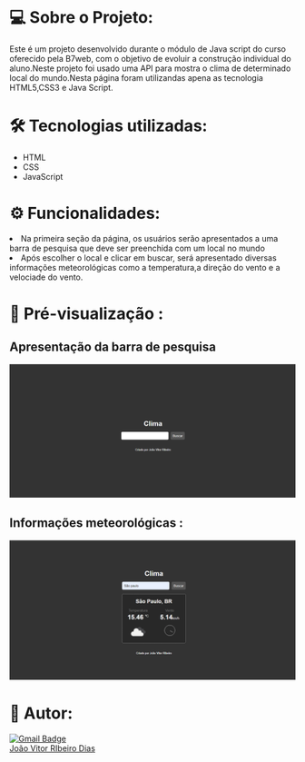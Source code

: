 # 💻  Sobre o Projeto:
Este é um projeto desenvolvido durante o módulo de Java script do curso oferecido pela B7web, com o objetivo de evoluir a construção individual do aluno.Neste projeto foi usado uma API para mostra o clima de determinado local do mundo.Nesta página foram utilizandas apena as tecnologia HTML5,CSS3 e Java Script.
</br>
# 🛠 Tecnologias utilizadas:
<div>
    <ul>
        <li>HTML</li>
        <li>CSS</li>
        <li>JavaScript</li>
    </ul>
</div>

# ⚙️ Funcionalidades:
<li>Na primeira seção da página, os usuários serão apresentados a uma barra de pesquisa que deve ser preenchida com um local no mundo  </li>
<li>Após escolher o local e clicar em buscar, será apresentado diversas informações meteorológicas como a temperatura,a direção do vento e a velociade do vento.</li>

# 🎨 Pré-visualização :
## Apresentação da barra de pesquisa
<img src="midia.readme/Clima.png" alt="">

## Informações meteorológicas :
<img src="midia.readme/Clima-2.png">

# 🦸 Autor:
[![Gmail Badge](https://img.shields.io/badge/-joaovitordias.2b@gmail.com-c14438?style=flat-square&logo=Gmail&logoColor=white&link=mailto:joaovitordias.2b@gmail.com)](mailto:joaovitordias.2b@gmail.com)
<br/>
<a href="https://www.linkedin.com/in/jo%C3%A3o-vitor-ribeiro-dias-339a56258/" target="_blank">João Vitor RIbeiro Dias</a>